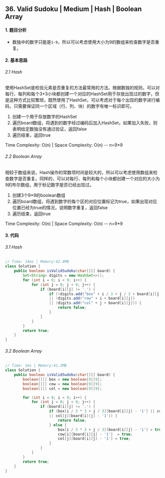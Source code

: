 ## 36. Valid Sudoku | Medium | Hash | Boolean Array

#### 1. 题目分析

* 数独中的数字只能是`1-9`，所以可以考虑使用大小为9的数组来检查数字是否重复。

#### 2. 基本思路

###### 2.1 Hash

​	使用HashSet是检验元素是否重复的方法最常用的方法。根据数独的规则，可以对每行、每列和每个3*3小块都创建一个对应的HashSet用于存放出现过的数字，但是这种方式比较繁琐，既然使用了HashSet，可以考虑对于每个出现的数字进行编码，只需要保证同一个区域（行、列、块）的数字有唯一标识即可。

1. 创建一个用于存放数字的HashSet
2. 遍历board数组，将遇到的数字经过编码后加入HashSet，如果加入失败，则表明给定数独没有通过验证，返回false
3. 遍历结束，返回true

Time Complexity: O(n) | Space Complexity: O(n) -- n=9*9

###### 2.2 Boolean Array

​	相较于数组来说，Hash操作的常数项时间是较大的，所以可以考虑使用数组来检查数字是否重复。同样的，可以对每行、每列和每个小块都创建一个对应的大小为9的布尔数组，用于标记数字是否已经出现过。

1. 创建3个9*9的boolean数组
2. 遍历board数组，将遇到数字的每个区的对应位置标记为true，如果出现对应位置已经为true的情况，说明数字重复，返回false
3. 遍历结束，返回true

Time Complexity: O(n) | Space Complexity: O(n) -- n=9*9

#### 3. 代码

###### 3.1 Hash

```java
// Time: 14ms | Memory:42.4MB 
class Solution {
    public boolean isValidSudoku(char[][] board) {
        Set<String> digits = new HashSet<>();
        for (int i = 0; i < 9; i++) {
            for (int j = 0; j < 9; j++) {
                if (board[i][j] != '.') {
                    if (!digits.add("box" + i / 3 + j / 3 + board[i][j]) 
                    || !digits.add("row" + i + board[i][j])
                    || !digits.add("col" + j + board[i][j])) {
                        return false;
                    }
                }
            }
        }
        return true;
    }
}
```

###### 3.2 Boolean Array

```java
// Time: 1ms | Memory:41.3MB 
class Solution {
    public boolean isValidSudoku(char[][] board) {
        boolean[][] box = new boolean[9][9];
        boolean[][] cow = new boolean[9][9];
        boolean[][] col = new boolean[9][9];

        for (int i = 0; i < 9; i++) {
            for (int j = 0; j < 9; j++) {
                if (board[i][j] != '.') {
                    if (box[i / 3 * 3 + j / 3][board[i][j] - '1'] || cow[i][board[i][j] - '1'] 
                    || col[j][board[i][j] - '1']) {
                        return false;
                    } else {
                        box[i / 3 * 3 + j / 3][board[i][j] - '1'] = true;
                        cow[i][board[i][j] - '1']  = true;
                        col[j][board[i][j] - '1'] = true;
                    }
                }
            }
        }
        return true;
    }
}
```


